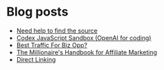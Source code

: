 # Blog posts
<!-- BLOG-POST-LIST:START -->
- [Need help to find the source](https://afflift.com/f/threads/need-help-to-find-the-source.10044/)
- [Codex JavaScript Sandbox &lpar;OpenAI for coding&rpar;](https://afflift.com/f/threads/codex-javascript-sandbox-openai-for-coding.10013/)
- [Best Traffic For Biz Opp?](https://afflift.com/f/threads/best-traffic-for-biz-opp.9948/)
- [The Millionaire&#39;s Handbook for Affiliate Marketing](https://afflift.com/f/threads/the-millionaires-handbook-for-affiliate-marketing.10048/)
- [Direct Linking](https://afflift.com/f/threads/direct-linking.10047/)
<!-- BLOG-POST-LIST:END -->
